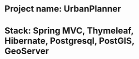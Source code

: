 # Project name: UrbanPlanner
# Stack: Spring MVC, Thymeleaf, Hibernate, Postgresql, PostGIS, GeoServer